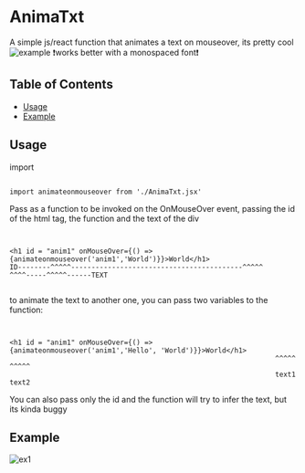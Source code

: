 # AnimaTxt
A simple js/react function that animates a text on mouseover, its pretty cool
![example](https://github.com/GabriWar/AnimaTxt/assets/72227489/b1bfe142-c835-43a6-8d55-fbacfc90adea)
❗works better with a monospaced font❗
## Table of Contents


- [Usage](#usage)
- [Example](#example)


## Usage
import
```

import animateonmouseover from './AnimaTxt.jsx'

```
Pass as a function to be invoked on the OnMouseOver event, passing the id of the html tag, the function and the text of the div
```


<h1 id = "anim1" onMouseOver={() => {animateonmouseover('anim1','World')}}>World</h1>
ID--------^^^^^------------------------------------------^^^^^    ^^^^-----^^^^^------TEXT


```

to animate the text to another one, you can pass two variables to the function:

```


<h1 id = "anim1" onMouseOver={() => {animateonmouseover('anim1','Hello', 'World')}}>World</h1>
                                                                 ^^^^^    ^^^^^
                                                                 text1    text2

```

You can also pass only the id and the function will try to infer the text, but its kinda buggy

## Example
![ex1](https://github.com/GabriWar/AnimaTxt/assets/72227489/fecec99b-e990-4158-a10a-6ab1144c9087)
